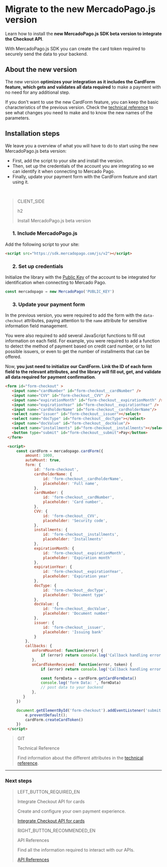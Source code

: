 # Migrate to the new MercadoPago.js version

Learn how to install the **new MercadoPago.js SDK beta version to integrate the Checkout API**. 

With MercadoPago.js SDK you can create the card token required to securely send the data to your backend.

## About the new version

The new version **optimizes your integration as it includes the CardForm feature, which gets and validates all data required** to make a payment with no need for any additional step.

If you don't want to use the new CardForm feature, you can keep the basic characteristics of the previous version. Check the [technical reference](https://github.com/mercadopago/sdk-js) to see what changes you need to make and to know the new names of the parameters.


## Installation steps

We leave you a overview of what you will have to do to start using the new MercadoPago.js beta version:

* First, add the script to your site and install the version. 
* Then, set up the credentials of the account you are integrating so we can identify it when connecting to Mercado Pago.
* Finally, update your payment form with the CardForm feature and start using it.

<br>

> CLIENT_SIDE
>
> h2
>
> Install MercadoPago.js beta version

### &nbsp;&nbsp;&nbsp;&nbsp;&nbsp;&nbsp;1. Include MercadoPago.js

Add the following script to your site:

```html
<script src="https://sdk.mercadopago.com/js/v2"></script>
```

### &nbsp;&nbsp;&nbsp;&nbsp;&nbsp;&nbsp;2. Set up credentials

Initialize the library with the [Public Key]([FAKER][CREDENTIALS][URL]) of the account to be integrated for identification when connecting to Mercado Pago.

```javascript
const mercadopago = new MercadoPago('PUBLIC_KEY')
```

### &nbsp;&nbsp;&nbsp;&nbsp;&nbsp;&nbsp;3. Update your payment form

In the previous version, you were required to add the form with the `data-checkout` attributes, paying attention to the `name` attribute for sensitive information field management. 

You were also required to add several JavaScript functions to fill out information on each field.  For example, you were required to add a function to detect the method of payment based on credit card number, or to list possible issuers, or even to get the number of installments that can be offered.

Now, **you just need to initialize our CardForm. Link the ID of each form field to the relevant attributes, and the library will fill out, get, and validate all data required for payment confirmation**.

```html
<form id="form-checkout" >
   <input name="cardNumber" id="form-checkout__cardNumber" />
   <input name="CVV" id="form-checkout__CVV" />
   <input name="expirationMonth" id="form-checkout__expirationMonth" />
   <input name="expirationYear" id="form-checkout__expirationYear" />
   <input name="cardholderName" id="form-checkout__cardholderName"/>
   <select name="issuer" id="form-checkout__issuer"></select>
   <select name="docType" id="form-checkout__docType"></select>
   <input name="docValue" id="form-checkout__docValue"/>
   <select name="installments" id="form-checkout__installments"></select>
   <button type="submit" id="form-checkout__submit">Pay</button>
 </form>

 <script>
     const cardForm = mercadopago.cardForm({
         amount: 1000,
         autoMount: true,
         form: {
             id: 'form-checkout',
             cardholderName: {
                 id: 'form-checkout__cardholderName',
                 placeholder: 'Full name',
             },
             cardNumber: {
                 id: 'form-checkout__cardNumber',
                 placeholder: 'Card number',
             },
             CVV: {
                 id: 'form-checkout__CVV',
                 placeholder: 'Security code',
             },
             installments: {
                 id: 'form-checkout__installments',
                 placeholder: 'Installments'
             },
             expirationMonth: {
                 id: 'form-checkout__expirationMonth',
                 placeholder: 'Expiration month'
             },
             expirationYear: {
                 id: 'form-checkout__expirationYear',
                 placeholder: 'Expiration year'
             },
             docType: {
                 id: 'form-checkout__docType',
                 placeholder: 'Document type'
             },
             docValue: {
                 id: 'form-checkout__docValue',
                 placeholder: 'Document number'
             },
             issuer: {
                 id: 'form-checkout__issuer',
                 placeholder: 'Issuing bank'
             }
         },
         callbacks: {
            onFormMounted: function(error) {
                if (error) return console.log('Callback handling error ', error);
            },
            onCardTokenReceived: function(error, token) {
                if (error) return console.log('Callback handling error ', error);

                const formData = cardForm.getCardFormData()
                console.log('form Data: ', formData)
                // post data to your backend
            },
        }
     })

     document.getElementById('form-checkout').addEventListener('submit', function(e) {
         e.preventDefault();
         cardForm.createCardToken()
     })
 </script>
```

> GIT
> 
> Technical Reference
> 
> Find information about the different attributes in the [technical reference](https://github.com/mercadopago/sdk-js).

---
### Next steps

> LEFT_BUTTON_REQUIRED_EN
>
> Integrate Checkout API for cards
>
> Create and configure your own payment experience.
>
> [Integrate Checkout API for cards](https://www.mercadopago[FAKER][URL][DOMAIN]/developers/en/guides/online-payments/checkout-api/receiving-payment-by-card/)


> RIGHT_BUTTON_RECOMMENDED_EN
>
> API References
>
> Find all the information required to interact with our APIs.
>
> [API References](https://www.mercadopago[FAKER][URL][DOMAIN]/developers/en/reference/)
